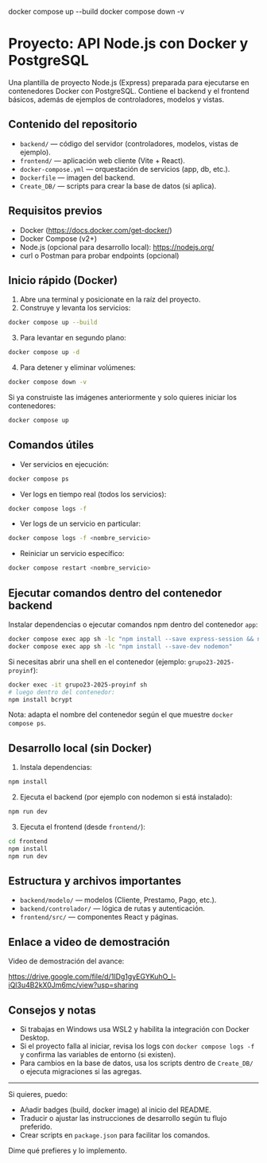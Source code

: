 docker compose up --build
docker compose down -v
# Proyecto: API Node.js con Docker y PostgreSQL

Una plantilla de proyecto Node.js (Express) preparada para ejecutarse en contenedores Docker con PostgreSQL. Contiene el backend y el frontend básicos, además de ejemplos de controladores, modelos y vistas.

## Contenido del repositorio

- `backend/` — código del servidor (controladores, modelos, vistas de ejemplo).
- `frontend/` — aplicación web cliente (Vite + React).
- `docker-compose.yml` — orquestación de servicios (app, db, etc.).
- `Dockerfile` — imagen del backend.
- `Create_DB/` — scripts para crear la base de datos (si aplica).

## Requisitos previos

- Docker (https://docs.docker.com/get-docker/)
- Docker Compose (v2+)
- Node.js (opcional para desarrollo local): https://nodejs.org/
- curl o Postman para probar endpoints (opcional)

## Inicio rápido (Docker)

1. Abre una terminal y posicionate en la raíz del proyecto.
2. Construye y levanta los servicios:

```bash
docker compose up --build
```

3. Para levantar en segundo plano:

```bash
docker compose up -d
```

4. Para detener y eliminar volúmenes:

```bash
docker compose down -v
```

Si ya construiste las imágenes anteriormente y solo quieres iniciar los contenedores:

```bash
docker compose up
```

## Comandos útiles

- Ver servicios en ejecución:

```bash
docker compose ps
```

- Ver logs en tiempo real (todos los servicios):

```bash
docker compose logs -f
```

- Ver logs de un servicio en particular:

```bash
docker compose logs -f <nombre_servicio>
```

- Reiniciar un servicio específico:

```bash
docker compose restart <nombre_servicio>
```

## Ejecutar comandos dentro del contenedor backend

Instalar dependencias o ejecutar comandos npm dentro del contenedor `app`:

```bash
docker compose exec app sh -lc "npm install --save express-session && npm ls express-session"
docker compose exec app sh -lc "npm install --save-dev nodemon"
```

Si necesitas abrir una shell en el contenedor (ejemplo: `grupo23-2025-proyinf`):

```bash
docker exec -it grupo23-2025-proyinf sh
# luego dentro del contenedor:
npm install bcrypt
```

Nota: adapta el nombre del contenedor según el que muestre `docker compose ps`.

## Desarrollo local (sin Docker)

1. Instala dependencias:

```bash
npm install
```

2. Ejecuta el backend (por ejemplo con nodemon si está instalado):

```bash
npm run dev
```

3. Ejecuta el frontend (desde `frontend/`):

```bash
cd frontend
npm install
npm run dev
```

## Estructura y archivos importantes

- `backend/modelo/` — modelos (Cliente, Prestamo, Pago, etc.).
- `backend/controlador/` — lógica de rutas y autenticación.
- `frontend/src/` — componentes React y páginas.

## Enlace a video de demostración

Video de demostración del avance:

https://drive.google.com/file/d/1IDg1gyEGYKuhO_l-iQl3u4B2kX0Jm6mc/view?usp=sharing

## Consejos y notas

- Si trabajas en Windows usa WSL2 y habilita la integración con Docker Desktop.
- Si el proyecto falla al iniciar, revisa los logs con `docker compose logs -f` y confirma las variables de entorno (si existen).
- Para cambios en la base de datos, usa los scripts dentro de `Create_DB/` o ejecuta migraciones si las agregas.

---

Si quieres, puedo:

- Añadir badges (build, docker image) al inicio del README.
- Traducir o ajustar las instrucciones de desarrollo según tu flujo preferido.
- Crear scripts en `package.json` para facilitar los comandos.

Dime qué prefieres y lo implemento.
